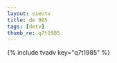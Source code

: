 ```yaml
--- 
layout: sieutv
title: de 985
tags: [detv]
thumb_re: q7t1985
---
```

{% include tvadv key="q7t1985" %} 
